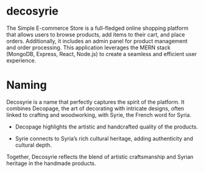 # decosyrie
The Simple E-commerce Store is a full-fledged online shopping platform that allows users to browse products, add items to their cart, and place orders. Additionally, it includes an admin panel for product management and order processing. This application leverages the MERN stack (MongoDB, Express, React, Node.js) to create a seamless and efficient user experience.

# Naming
Decosyrie is a name that perfectly captures the spirit of the platform. It combines Decopage, the art of decorating with intricate designs, often linked to crafting and woodworking, with Syrie, the French word for Syria.

- Decopage highlights the artistic and handcrafted quality of the products.

- Syrie connects to Syria’s rich cultural heritage, adding authenticity and cultural depth.

Together, Decosyrie reflects the blend of artistic craftsmanship and Syrian heritage in the handmade products.